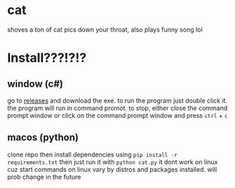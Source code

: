 # cat
shoves a ton of cat pics down your throat, also plays funny song lol

# Install???!?!?
## window (c#)
go to [releases](https://github.com/smallketchup82/cat/releases) and download the exe. to run the program just double click it. the program will run in command promot. to stop, either close the command prompt window or click on the command prompt window and press `ctrl` + `c`
## macos (python)
clone repo then install dependencies using `pip install -r requirements.txt` then just run it with `python cat.py` 
it dont work on linux cuz start commands on linux vary by distros and packages installed. will prob change in the future
